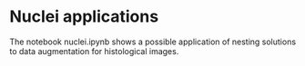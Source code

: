 # Nuclei applications

The notebook nuclei.ipynb shows a possible application of nesting solutions to data augmentation for histological images.
